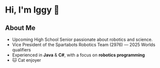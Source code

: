# Hi, I'm Iggy 👋

## About Me

- Upcoming High School Senior passionate about robotics and science.
- Vice President of the Spartabots Robotics Team (2976) — 2025 Worlds qualifiers
- Experienced in **Java** & **C#**, with a focus on **robotics programming**
- 🐱 Cat enjoyer



<!---
Dark-IsHere/Dark-IsHere is a ✨ special ✨ repository because its `README.md` (this file) appears on your GitHub profile.
You can click the Preview link to take a look at your changes.
--->

